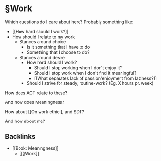 # §Work
Which questions do I care about here? Probably something like:
* [[How hard should I work?]]
* How should I relate to my work
	* Stances around choice
		* Is it something that I have to do
		* Something that I choose to do?
	* Stances around desire
		* How hard should I work?
			* Should I stop working when I don't enjoy it?
			* Should I stop work when I don't find it meaningful?
			* [[What separates lack of passion/enjoyment from laziness?]]
		* Should I strive for steady, routine-work? (Eg. X hours pr. week)

How does ACT relate to these? 

And how does Meaningness? 

How about [[On work ethic]], and SDT?

And how about me?

## Backlinks
* [[Book: Meaningness]]
	* [[§Work]]

<!-- {BearID:AAF994D7-40A9-4B50-9A7E-D99A6AC9CFD1-76867-00001DC4E9F59172} -->
